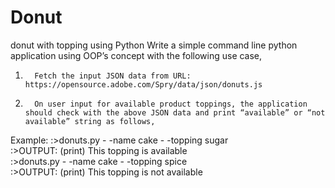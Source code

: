 # Donut
donut with topping using Python
Write a simple command line python application using OOP’s concept with the following use case,
1.       Fetch the input JSON data from URL: https://opensource.adobe.com/Spry/data/json/donuts.js
2.       On user input for available product toppings, the application should check with the above JSON data and print “available” or “not available” string as follows,
Example:
:>donuts.py - -name cake  - -topping sugar  
  :>OUTPUT: (print) This topping is available  
:>donuts.py - -name cake - -topping spice  
  :>OUTPUT: (print) This topping is not available  
